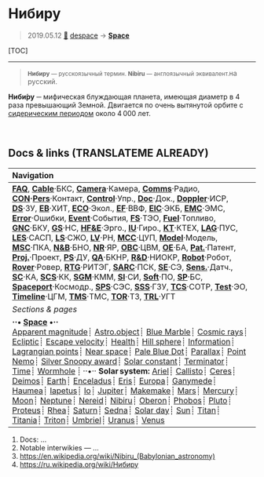 # Нибиру
> 2019.05.12 [🚀](../index/index.md) [despace](index.md) → **[Space](index.md)**

[TOC]

---

> <small>**Нибиру** — русскоязычный термин. **Nibiru** — англоязычный эквивалент.</small>на русский.</small>

**Ниби́ру** ─ мифическая блуждающая планета, имеющая диаметр в 4 раза превышающий Земной. Двигается по очень вытянутой орбите с [сидерическим периодом](astroperiod.md) около 4 000 лет.



<p style="page-break-after:always"> </p>

## Docs & links (TRANSLATEME ALREADY)
|Navigation|
|:--|
|**[FAQ](faq.md)**, **[Cable](cable.md)**·БКС, **[Camera](cam.md)**·Камера, **[Comms](comms.md)**·Радио, **[CON](contact.md)·[Pers](person.md)**·Контакт, **[Control](control.md)**·Упр., **[Doc](doc.md)**·Док., **[Doppler](doppler.md)**·ИСР, **[DS](ds.md)**·ЗУ, **[EB](eb.md)**·ХИТ, **[ECO](ecology.md)**·Экол., **[EF](ef.md)**·ВВФ, **[ElC](elc.md)**·ЭКБ, **[EMC](emc.md)**·ЭМС, **[Error](error.md)**·Ошибки, **[Event](event.md)**·События, **[FS](fs.md)**·ТЭО, **[Fuel](fuel.md)**·Топливо, **[GNC](gnc.md)**·БКУ, **[GS](scs.md)**·НС, **[HF&E](hfe.md)**·Эрго., **[IU](iu.md)**·Гиро., **[KT](kt.md)**·КТЕХ, **[LAG](lag.md)**·ПУC, **[LES](les.md)**·САСП, **[LS](ls.md)**·СЖО, **[LV](lv.md)**·РН, **[MCC](mcc.md)**·ЦУП, **[Model](model.md)**·Модель, **[MSC](sc.md)**·ПКА, **[N&B](nnb.md)**·БНО, **[NR](nr.md)**·ЯР, **[OBC](obc.md)**·ЦВМ, **[OE](oe.md)**·БА, **[Pat.](патент.md)**·Патент, **[Proj.](project.md)**·Проект, **[PS](ps.md)**·ДУ, **[QA](qa.md)**·БКНР, **[R&D](rnd.md)**·НИОКР, **[Robot](robotics.md)**·Робот, **[Rover](rover.md)**·Ровер, **[RTG](rtg.md)**·РИТЭГ, **[SARC](sarc.md)**·ПСК, **[SE](se.md)**·СЭ, **[Sens.](sensor.md)**·Датч., **[SC](sc.md)**·КА, **[SCS](scs.md)**·КК, **[SGM](sgm.md)**·КММ, **[SI](si.md)**·СИ, **[Soft](soft.md)**·ПО, **[SP](sp.md)**·БС, **[Spaceport](spaceport.md)**·Космодр., **[SPS](sps.md)**·СЭС, **[SSS](sss.md)**·ГЗУ, **[TCS](tcs.md)**·СОТР, **[Test](test.md)**·ЭО, **[Timeline](timeline.md)**·ЦГМ, **[TMS](tms.md)**·ТМС, **[TOR](tor.md)**·ТЗ, **[TRL](trl.md)**·УГТ|
|*Sections & pages*|
|**··• [Space](index.md) •··**<br> [Apparent magnitude](app_mag.md)┊ [Astro.object](aob.md)┊ [Blue Marble](earth.md)┊ [Cosmic rays](cr.md)┊ [Ecliptic](ecliptic.md)┊ [Escape velocity](esc_vel.md)┊ [Health](health.md)┊ [Hill sphere](hill_sphere.md)┊ [Information](info.md)┊ [Lagrangian points](l_points.md)┊ [Near space](near_space.md)┊ [Pale Blue Dot](earth.md)┊ [Parallax](parallax.md)┊ [Point Nemo](earth.md)┊ [Silver Snoopy award](silver_snoopy_award.md)┊ [Solar constant](solar_const.md)┊ [Terminator](terminator.md)┊ [Time](time.md)┊ [Wormhole](wormhole.md) ┊ ··•·· **Solar system:** [Ariel](ariel.md)┊ [Callisto](callisto.md)┊ [Ceres](ceres.md)┊ [Deimos](deimos.md)┊ [Earth](earth.md)┊ [Enceladus](enceladus.md)┊ [Eris](eris.md)┊ [Europa](europa.md)┊ [Ganymede](ganymede.md)┊ [Haumea](haumea.md)┊ [Iapetus](iapetus.md)┊ [Io](io.md)┊ [Jupiter](jupiter.md)┊ [Makemake](makemake.md)┊ [Mars](mars.md)┊ [Mercury](mercury.md)┊ [Moon](moon.md)┊ [Neptune](neptune.md)┊ [Nereid](nereid.md)┊ [Nibiru](nibiru.md)┊ [Oberon](oberon.md)┊ [Phobos](phobos.md)┊ [Pluto](pluto.md)┊ [Proteus](proteus.md)┊ [Rhea](rhea.md)┊ [Saturn](saturn.md)┊ [Sedna](sedna.md)┊ [Solar day](solar_day.md)┊ [Sun](sun.md)┊ [Titan](titan.md)┊ [Titania](titania.md)┊ [Triton](triton.md)┊ [Umbriel](umbriel.md)┊ [Uranus](uranus.md)┊ [Venus](venus.md)|

   1. Docs: …
   1. Notable interwikies — …
   1. <https://en.wikipedia.org/wiki/Nibiru_(Babylonian_astronomy)>
   1. <https://ru.wikipedia.org/wiki/Нибиру>
